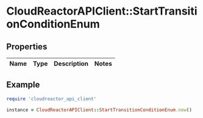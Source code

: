 # CloudReactorAPIClient::StartTransitionConditionEnum

## Properties

| Name | Type | Description | Notes |
| ---- | ---- | ----------- | ----- |

## Example

```ruby
require 'cloudreactor_api_client'

instance = CloudReactorAPIClient::StartTransitionConditionEnum.new()
```

